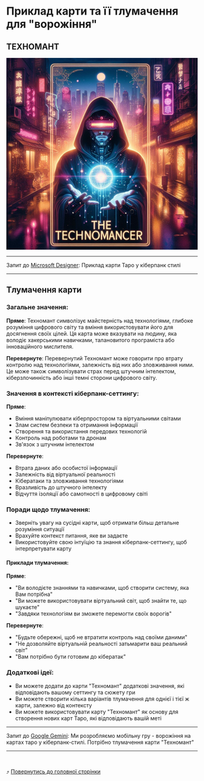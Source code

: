 # Приклад карти та її тлумачення для "ворожіння"

## ТЕХНОМАНТ
![](./images/sample/Technomancer.jpeg)

---

Запит до [Microsoft Designer](https://designer.microsoft.com/image-creator): Приклад карти Таро у кіберпанк стилі

---

## Тлумачення карти

### Загальне значення:

**Пряме**: Техномант символізує майстерність над технологіями, глибоке розуміння цифрового світу та вміння використовувати його для досягнення своїх цілей. Ця карта може вказувати на людину, яка володіє хакерськими навичками, талановитого програміста або інноваційного мислителя.

**Перевернуте**: Перевернутий Техномант може говорити про втрату контролю над технологіями, залежність від них або зловживання ними. Це може також символізувати страх перед штучним інтелектом, кіберзлочинність або інші темні сторони цифрового світу.

### Значення в контексті кіберпанк-сеттингу:

**Пряме**: 
* Вміння маніпулювати кіберпростором та віртуальними світами
* Злам систем безпеки та отримання інформації
* Створення та використання передових технологій
* Контроль над роботами та дронам
* Зв'язок з штучним інтелектом

**Перевернуте**:
* Втрата даних або особистої інформації
* Залежність від віртуальної реальності
* Кібератаки та зловживання технологіями
* Вразливість до штучного інтелекту
* Відчуття ізоляції або самотності в цифровому світі

### Поради щодо тлумачення:

* Зверніть увагу на сусідні карти, щоб отримати більш детальне розуміння ситуації
* Врахуйте контекст питання, яке ви задаєте
* Використовуйте свою інтуїцію та знання кіберпанк-сеттингу, щоб інтерпретувати карту

#### Приклади тлумачення:

**Пряме**:
* "Ви володієте знаннями та навичками, щоб створити систему, яка Вам потрібна"
* "Ви можете використовувати віртуальний світ, щоб знайти те, що шукаєте"
* "Завдяки технологіям ви зможете перемогти своїх ворогів"

**Перевернуте**:
* "Будьте обережні, щоб не втратити контроль над своїми даними"
* "Не дозволяйте віртуальній реальності затьмарити ваш реальний світ"
* "Вам потрібно бути готовим до кібератак"

### Додаткові ідеї:

* Ви можете додати до карти "Техномант" додаткові значення, які відповідають вашому сеттингу та сюжету гри
* Ви можете створити кілька варіантів тлумачення для однієї і тієї ж карти, залежно від контексту
* Ви можете використовувати карту "Техномант" як основу для створення нових карт Таро, які відповідають вашій меті

---

Запит до [Google Gemini](https://gemini.google.com/): Ми розробляємо мобільну гру - ворожіння на картах таро у кіберпанк-стилі. Потрібно тлумачення карти "Техномант"

----


<br>

⤴️ [Повернутись до головної сторінки](index.md)
